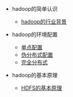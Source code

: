 * hadoop的简单认识

	* [hadoop的行业背景](https://lixiaoxiaolove.github.io/Lixiaoxiao/boke/hadoop/hadoop1)
	
* hadoop的环境配置

	* [单点配置](https://lixiaoxiaolove.github.io/Lixiaoxiao/boke/hadoop/hadoop)
	* [伪分布式配置](https://lixiaoxiaolove.github.io/Lixiaoxiao/boke/hadoop/hadoop2)
	* [完全分布式](https://lixiaoxiaolove.github.io/Lixiaoxiao/boke/hadoop/hadoop3)
	
* hadoop的基本原理

	* [HDFS的基本原理](https://lixiaoxiaolove.github.io/Lixiaoxiao/boke/hadoop/hadoop11)